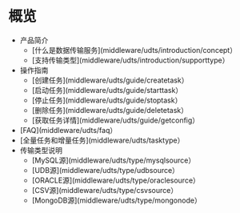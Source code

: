 # 概览

* 产品简介
    * [什么是数据传输服务](middleware/udts/introduction/concept）
    * [支持传输类型](middleware/udts/introduction/supporttype）
* 操作指南
    * [创建任务](middleware/udts/guide/createtask）
    * [启动任务](middleware/udts/guide/starttask）
    * [停止任务](middleware/udts/guide/stoptask）
    * [删除任务](middleware/udts/guide/deletetask）
    * [获取任务详情](middleware/udts/guide/getconfig）
* [FAQ](middleware/udts/faq）
* [全量任务和增量任务](middleware/udts/tasktype）
* 传输类型说明
    * [MySQL源](middleware/udts/type/mysqlsource）
    * [UDB源](middleware/udts/type/udbsource）
    * [ORACLE源](middleware/udts/type/oraclesource）
    * [CSV源](middleware/udts/type/csvsource）
    * [MongoDB源](middleware/udts/type/mongonode）
    









    
   
   
    
        